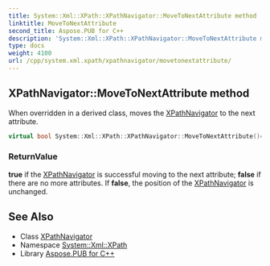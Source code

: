 ```yaml
---
title: System::Xml::XPath::XPathNavigator::MoveToNextAttribute method
linktitle: MoveToNextAttribute
second_title: Aspose.PUB for C++
description: 'System::Xml::XPath::XPathNavigator::MoveToNextAttribute method. When overridden in a derived class, moves the XPathNavigator to the next attribute in C++.'
type: docs
weight: 4100
url: /cpp/system.xml.xpath/xpathnavigator/movetonextattribute/
---
```

## XPathNavigator::MoveToNextAttribute method


When overridden in a derived class, moves the [XPathNavigator](../) to the next attribute.

```cpp
virtual bool System::Xml::XPath::XPathNavigator::MoveToNextAttribute()=0
```


### ReturnValue

**true** if the [XPathNavigator](../) is successful moving to the next attribute; **false** if there are no more attributes. If **false**, the position of the [XPathNavigator](../) is unchanged.

## See Also

* Class [XPathNavigator](../)
* Namespace [System::Xml::XPath](../../)
* Library [Aspose.PUB for C++](../../../)
